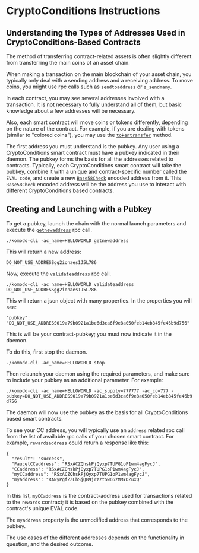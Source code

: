 # CryptoConditions Instructions

## Understanding the Types of Addresses Used in CryptoConditions-Based Contracts

The method of transferring contract-related assets is often slightly different from transferring the main coins of an asset chain.

When making a transaction on the main blockchain of your asset chain, you typically only deal with a sending address and a receiving address. To move coins, you might use rpc calls such as `sendtoaddress` or `z_sendmany`.

In each contract, you may see several addresses involved with a transaction. It is not necessary to fully understand all of them, but basic knowledge about a few addresses will be necessary.

Also, each smart contract will move coins or tokens differently, depending on the nature of the contract. For example, if you are dealing with tokens (similar to "colored coins"), you may use the [`tokentransfer`](../010-cryptoconditions/150-cc-tokens.html#tokentransfer) method.

The first address you must understand is the pubkey. Any user using a CryptoConditions smart contract must have a pubkey indicated in their daemon. The pubkey forms the basis for all the addresses related to contracts. Typically, each CryptoConditions smart contract  will take the pubkey, combine it with a unique and contract-specific number called the `EVAL code`, and create a new [`Base58Check`](https://en.bitcoin.it/wiki/Base58Check_encoding) encoded address from it. This `Base58Check` encoded address will be the address you use to interact with different CryptoConditions based contracts.

## Creating and Launching with a Pubkey

To get a pubkey, launch the chain with the normal launch parameters and execute the [`getnewaddress`](../015-essential-rpc/339-wallet.html#getnewaddress) rpc call.

`./komodo-cli -ac_name=HELLOWORLD getnewaddress`

This will return a new address:

`DO_NOT_USE_ADDRESSgg2ionaes1J5L786`

Now, execute the [`validateaddress`](../015-essential-rpc/335-util.html#validateaddress) rpc call.

`./komodo-cli -ac_name=HELLOWORLD validateaddress DO_NOT_USE_ADDRESSgg2ionaes1J5L786`

This will return a json object with many properties. In the properties you will see:

`"pubkey": "DO_NOT_USE_ADDRESS019a79b0921a1be6d3ca6f9e8a050feb14eb845fe46b9d756"`

This is will be your contract-pubkey; you must now indicate it in the daemon.

To do this, first stop the daemon.

`./komodo-cli -ac_name=HELLOWORLD stop`

Then relaunch your daemon using the required parameters, and make sure to include your pubkey as an additional parameter. For example:

`./komodo-cli -ac_name=HELLOWORLD -ac_supply=777777 -ac_cc=777 -pubkey=DO_NOT_USE_ADDRESS019a79b0921a1be6d3ca6f9e8a050feb14eb845fe46b9d756`

The daemon will now use the pubkey as the basis for all CryptoConditions based smart contracts.

To see your CC address, you will typically use an `address` related rpc call from the list of available rpc calls of your chosen smart contract. For example, `rewardsaddress` could return a response like this:

```
{
  "result": "success",
  "FaucetCCaddress": "RSxACZQhskPjQyxp7TUPG1oP1wm4agFycJ",
  "CCaddress": "RSxACZQhskPjQyxp7TUPG1oP1wm4agFycJ",
  "myCCaddress": "RSxACZQhskPjQyxp7TUPG1oP1wm4agFycJ",
  "myaddress": "RANyPgfZZLhSjQB9jrzztSw66zMMYDZuxQ"
}
```

In this list, `myCCaddress` is the contract-address used for transactions related to the `rewards` contract; it is based on the pubkey combined with the contract's unique EVAL code.

The `myaddress` property is the unmodified address that corresponds to the pubkey.

The use cases of the different addresses depends on the functionality in question, and the desired outcome.
